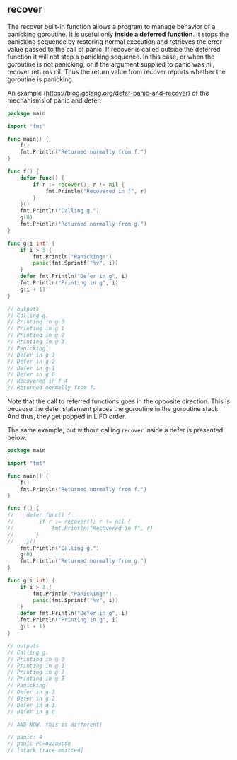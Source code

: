## recover
The recover built-in function allows a program to manage behavior of a panicking
goroutine. It is useful only **inside a deferred function**. It stops the panicking
sequence by restoring normal execution and retrieves the error value passed to the
call of panic. If recover is called outside the deferred function it will not stop
a panicking sequence. In this case, or when the goroutine is not panicking, or if
the argument supplied to panic was nil, recover returns nil. Thus the return value
from recover reports whether the goroutine is panicking.

An example (https://blog.golang.org/defer-panic-and-recover) of the mechanisms of
panic and defer:

```go
package main

import "fmt"

func main() {
    f()
    fmt.Println("Returned normally from f.")
}

func f() {
    defer func() {
        if r := recover(); r != nil {
            fmt.Println("Recovered in f", r)
        }
    }()
    fmt.Println("Calling g.")
    g(0)
    fmt.Println("Returned normally from g.")
}

func g(i int) {
    if i > 3 {
        fmt.Println("Panicking!")
        panic(fmt.Sprintf("%v", i))
    }
    defer fmt.Println("Defer in g", i)
    fmt.Println("Printing in g", i)
    g(i + 1)
}

// outputs
// Calling g.
// Printing in g 0
// Printing in g 1
// Printing in g 2
// Printing in g 3
// Panicking!
// Defer in g 3
// Defer in g 2
// Defer in g 1
// Defer in g 0
// Recovered in f 4
// Returned normally from f.
```
Note that the call to referred functions goes in the opposite direction.
This is because the defer statement places the goroutine in the goroutine stack.
And thus, they get popped in LIFO order.

The same example, but without calling `recover` inside a defer is presented below:

```go
package main

import "fmt"

func main() {
    f()
    fmt.Println("Returned normally from f.")
}

func f() {
//    defer func() {
//        if r := recover(); r != nil {
//            fmt.Println("Recovered in f", r)
//       }
//    }()
    fmt.Println("Calling g.")
    g(0)
    fmt.Println("Returned normally from g.")
}

func g(i int) {
    if i > 3 {
        fmt.Println("Panicking!")
        panic(fmt.Sprintf("%v", i))
    }
    defer fmt.Println("Defer in g", i)
    fmt.Println("Printing in g", i)
    g(i + 1)
}

// outputs
// Calling g.
// Printing in g 0
// Printing in g 1
// Printing in g 2
// Printing in g 3
// Panicking!
// Defer in g 3
// Defer in g 2
// Defer in g 1
// Defer in g 0

// AND NOW, this is different!

// panic: 4
// panic PC=0x2a9cd8
// [stack trace omitted]
```
